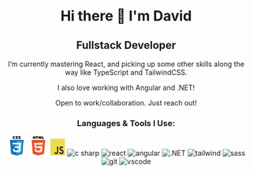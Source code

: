 <!--
**DavidPelo/DavidPelo** is a ✨ _special_ ✨ repository because its `README.md` (this file) appears on your GitHub profile.

Here are some ideas to get you started:

- 🔭 I’m currently working on ...
- 🌱 I’m currently learning ...
- 👯 I’m looking to collaborate on ...
- 🤔 I’m looking for help with ...
- 💬 Ask me about ...
- 📫 How to reach me: ...
- 😄 Pronouns: ...
- ⚡ Fun fact: ...
-->

<h1 align="center">Hi there 👋 I'm David</h1> 
<h2 align="center">Fullstack Developer</h2>  
<p align="center" width="50%">I’m currently mastering React, and picking up some other skills along the way like TypeScript and TailwindCSS.</p>
<p align="center" width="50%">I also love working with Angular and .NET!</p>
<p align="center">Open to work/collaboration. Just reach out!</p>
<div align="center">
<h3>Languages & Tools I Use:</h3>
  <p><img src="https://raw.githubusercontent.com/devicons/devicon/master/icons/css3/css3-original-wordmark.svg" alt="css3" width="40" height="40"/>
  <img src="https://raw.githubusercontent.com/devicons/devicon/master/icons/html5/html5-original-wordmark.svg" alt="html5" width="40" height="40"/>
  <img src="https://raw.githubusercontent.com/devicons/devicon/master/icons/javascript/javascript-original.svg" alt="javascript" width="30" height="35"/>
  <img src="https://cdn.jsdelivr.net/gh/devicons/devicon/icons/csharp/csharp-original.svg" alt="c sharp" width="35" height="35"/>
  <img src="https://cdn.jsdelivr.net/gh/devicons/devicon/icons/react/react-original.svg" alt="react" width="35" height="35"/>
  <img src="https://cdn.jsdelivr.net/gh/devicons/devicon/icons/svelte/angular-wordmark.svg" alt="angular" width="35" height="35"/>
  <img src="https://cdn.jsdelivr.net/gh/devicons/devicon/icons/svelte/dotnet-wordmark.svg" alt=".NET" width="35" height="35"/>
  <img src="https://cdn.jsdelivr.net/gh/devicons/devicon/icons/tailwindcss/tailwindcss-plain.svg" alt="tailwind" width="35" height="35" />        
  <img src="https://cdn.jsdelivr.net/gh/devicons/devicon/icons/sass/sass-original.svg" alt="sass" width="35" height="35"/>
  <img src="https://cdn.jsdelivr.net/gh/devicons/devicon/icons/git/git-original.svg" alt="git" width="35" height="35"/>
  <img src="https://cdn.jsdelivr.net/gh/devicons/devicon/icons/vscode/vscode-original.svg" alt="vscode" width="35" height="35"/>
</div>




